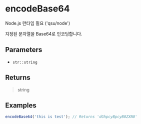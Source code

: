 # encodeBase64 <Badge type="tip" text="JavaScript" /><Badge type="info" text="Dart" />

<span class="node-required">Node.js 런타임 필요 ('qsu/node')</span>

지정된 문자열을 Base64로 인코딩합니다.

## Parameters

- `str::string`

## Returns

> string

## Examples

```javascript
encodeBase64('this is test'); // Returns 'dGhpcyBpcyB0ZXN0'
```
